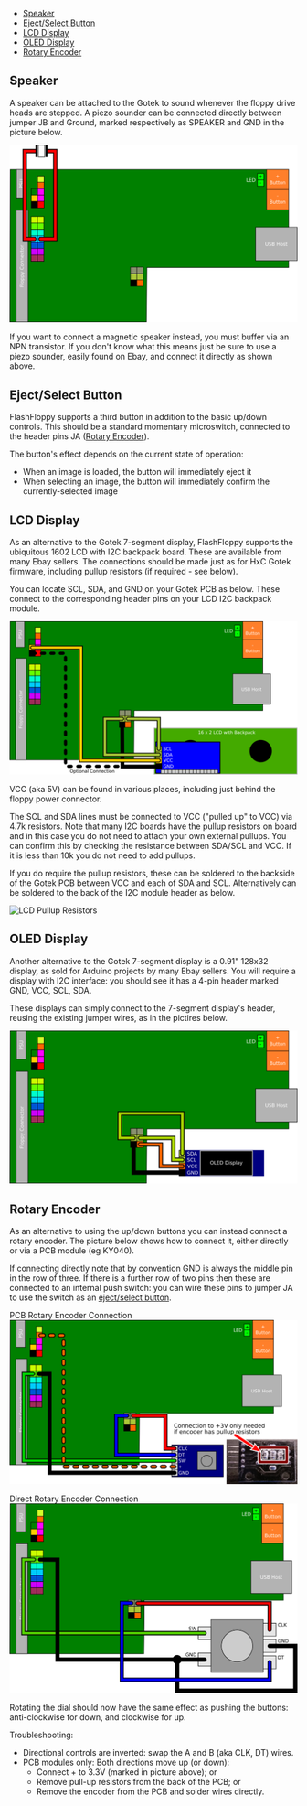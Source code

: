 - [Speaker](#speaker)
- [Eject/Select Button](#ejectselect-button)
- [LCD Display](#lcd-display)
- [OLED Display](#oled-display)
- [Rotary Encoder](#rotary-encoder)

## Speaker

A speaker can be attached to the Gotek to sound whenever the floppy
drive heads are stepped. A piezo sounder can be connected directly
between jumper JB and Ground, marked respectively as SPEAKER and GND
in the picture below.

![Piezo speaker](assets/piezo.png)

If you want to connect a magnetic speaker instead, you must buffer via
an NPN transistor. If you don't know what this means just be sure to
use a piezo sounder, easily found on Ebay, and connect it directly as
shown above.

## Eject/Select Button

FlashFloppy supports a third button in addition to the basic up/down
controls. This should be a standard momentary microswitch, connected
to the header pins JA ([Rotary Encoder](#rotary-encoder)).

The button's effect depends on the current state of operation:
- When an image is loaded, the button will immediately eject it
- When selecting an image, the button will immediately confirm the
  currently-selected image

## LCD Display

As an alternative to the Gotek 7-segment display, FlashFloppy supports
the ubiquitous 1602 LCD with I2C backpack board. These are available
from many Ebay sellers. The connections should be made just as for HxC
Gotek firmware, including pullup resistors (if required - see below).

You can locate SCL, SDA, and GND on your Gotek PCB as below. These
connect to the corresponding header pins on your LCD I2C backpack
module.

![LCD data/clock interface](assets/lcd-backpack.png)

VCC (aka 5V) can be found in various places, including just behind the
floppy power connector.

The SCL and SDA lines must be connected to VCC ("pulled up" to VCC)
via 4.7k resistors.  Note that many I2C boards have the pullup
resistors on board and in this case you do not need to attach your own
external pullups. You can confirm this by checking the resistance
between SDA/SCL and VCC. If it is less than 10k you do not need to add
pullups.

If you do require the pullup resistors, these can be soldered to the
backside of the Gotek PCB between VCC and each of SDA and
SCL. Alternatively can be soldered to the back of the I2C module
header as below.

![LCD Pullup Resistors](assets/pullups.jpg)

## OLED Display

Another alternative to the Gotek 7-segment display is a 0.91" 128x32
display, as sold for Arduino projects by many Ebay sellers. You will
require a display with I2C interface: you should see it has a 4-pin
header marked GND, VCC, SCL, SDA.

These displays can simply connect to the 7-segment display's header,
reusing the existing jumper wires, as in the pictires below.

![OLED Display Front](assets/OLED.png)

## Rotary Encoder

As an alternative to using the up/down buttons you can instead connect
a rotary encoder. The picture below shows how to connect it, either
directly or via a PCB module (eg KY040).

If connecting directly note that by convention GND is always the
middle pin in the row of three. If there is a further row of
two pins then these are connected to an internal push switch: you can
wire these pins to jumper JA to use the switch as an
[eject/select button](#ejectselect-button).

PCB Rotary Encoder Connection
![Rotary Encoder Connection](assets/rotsel-pcb.png)

Direct Rotary Encoder Connection
![Rotary Encoder Connection](assets/rotsel-direct.png)

Rotating the dial should now have the same effect as pushing the
buttons: anti-clockwise for down, and clockwise for up.

Troubleshooting:
- Directional controls are inverted: swap the A and B (aka CLK, DT) wires.
- PCB modules only: Both directions move up (or down):
  - Connect + to 3.3V (marked in picture above); or
  - Remove pull-up resistors from the back of the PCB; or
  - Remove the encoder from the PCB and solder wires directly.
